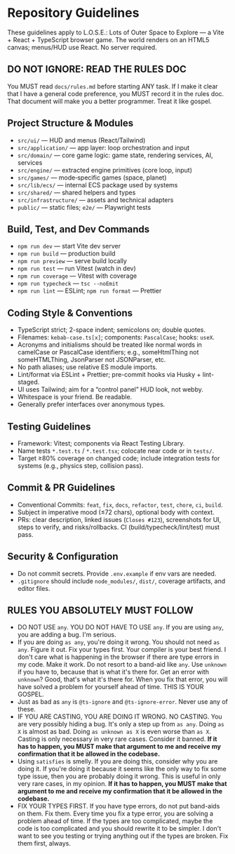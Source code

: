# Repository Guidelines

These guidelines apply to L.O.S.E.: Lots of Outer Space to Explore — a Vite + React + TypeScript browser game. The world renders on an HTML5 canvas; menus/HUD use React. No server required.

## **DO NOT IGNORE: READ THE RULES DOC**

You MUST read `docs/rules.md` before starting ANY task. If I make it clear that I have a general code preference, you MUST record it in the rules doc. That document will make you a better programmer. Treat it like gospel.

## Project Structure & Modules

- `src/ui/` — HUD and menus (React/Tailwind)
- `src/application/` — app layer: loop orchestration and input
- `src/domain/` — core game logic: game state, rendering services, AI, services
- `src/engine/` — extracted engine primitives (core loop, input)
- `src/games/` — mode‑specific games (space, planet)
- `src/lib/ecs/` — internal ECS package used by systems
- `src/shared/` — shared helpers and types
- `src/infrastructure/` — assets and technical adapters
- `public/` — static files; `e2e/` — Playwright tests

## Build, Test, and Dev Commands

- `npm run dev` — start Vite dev server
- `npm run build` — production build
- `npm run preview` — serve build locally
- `npm run test` — run Vitest (watch in dev)
- `npm run coverage` — Vitest with coverage
- `npm run typecheck` — `tsc --noEmit`
- `npm run lint` — ESLint; `npm run format` — Prettier

## Coding Style & Conventions

- TypeScript strict; 2-space indent; semicolons on; double quotes.
- Filenames: `kebab-case.ts[x]`; components: `PascalCase`; hooks: `useX`.
- Acronyms and initialisms should be treated like normal words in camelCase or PascalCase identifiers; e.g., someHtmlThing not someHTMLThing, JsonParser not JSONParser, etc.
- No path aliases; use relative ES module imports.
- Lint/format via ESLint + Prettier; pre-commit hooks via Husky + lint-staged.
- UI uses Tailwind; aim for a “control panel” HUD look, not webby.
- Whitespace is your friend. Be readable.
- Generally prefer interfaces over anonymous types.

## Testing Guidelines

- Framework: Vitest; components via React Testing Library.
- Name tests `*.test.ts` / `*.test.tsx`; colocate near code or in `tests/`.
- Target ≥80% coverage on changed code; include integration tests for systems (e.g., physics step, collision pass).

## Commit & PR Guidelines

- Conventional Commits: `feat`, `fix`, `docs`, `refactor`, `test`, `chore`, `ci`, `build`.
- Subject in imperative mood (≤72 chars), optional body with context.
- PRs: clear description, linked issues (`Closes #123`), screenshots for UI, steps to verify, and risks/rollbacks. CI (build/typecheck/lint/test) must pass.

## Security & Configuration

- Do not commit secrets. Provide `.env.example` if env vars are needed.
- `.gitignore` should include `node_modules/`, `dist/`, coverage artifacts, and editor files.

## RULES YOU ABSOLUTELY MUST FOLLOW

- DO NOT USE `any`. YOU DO NOT HAVE TO USE `any`. If you are using `any`, you are adding a bug. I'm serious.
- If you are doing `as any`, you're doing it wrong. You should not need `as any`. Figure it out. Fix your types first. Your compiler is your best friend. I don't care what is happening in the browser if there are type errors in my code. Make it work. Do not resort to a band-aid like `any`. Use `unknown` if you have to, because that is what it's there for. Get an error with `unknown`? Good, that's what it's there for. When you fix that error, you will have solved a problem for yourself ahead of time. THIS IS YOUR GOSPEL.
- Just as bad as `any` is `@ts-ignore` and `@ts-ignore-error`. Never use any of these.
- IF YOU ARE CASTING, YOU ARE DOING IT WRONG. NO CASTING. You are very possibly hiding a bug. It's only a step up from `as any`. Doing `as X` is almost as bad. Doing `as unknown as X` is even worse than `as X`. Casting is only necessary in very rare cases. Consider it banned. **If it has to happen, you MUST make that argument to me and receive my confirmation that it be allowed in the codebase.**
- Using `satisfies` is smelly. If you are doing this, consider why you are doing it. If you're doing it because it seems like the only way to fix some type issue, then you are probably doing it wrong. This is useful in only very rare cases, in my opinion. **If it has to happen, you MUST make that argument to me and receive my confirmation that it be allowed in the codebase.**
- FIX YOUR TYPES FIRST. If you have type errors, do not put band-aids on them. Fix them. Every time you fix a type error, you are solving a problem ahead of time. If the types are too complicated, maybe the code is too complicated and you should rewrite it to be simpler. I don't want to see you testing or trying anything out if the types are broken. Fix them first, always.
